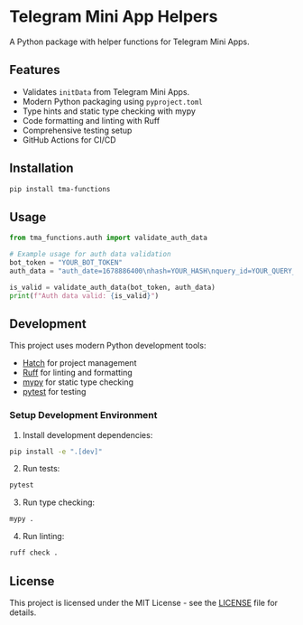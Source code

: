 # Telegram Mini App Helpers

A Python package with helper functions for Telegram Mini Apps.

## Features

- Validates `initData` from Telegram Mini Apps.
- Modern Python packaging using `pyproject.toml`
- Type hints and static type checking with mypy
- Code formatting and linting with Ruff
- Comprehensive testing setup
- GitHub Actions for CI/CD

## Installation

```bash
pip install tma-functions
```

## Usage

```python
from tma_functions.auth import validate_auth_data

# Example usage for auth data validation
bot_token = "YOUR_BOT_TOKEN"
auth_data = "auth_date=1678886400\nhash=YOUR_HASH\nquery_id=YOUR_QUERY_ID\nuser={\"id\":123,\"first_name\":\"John\",\"last_name\":\"Doe\",\"username\":\"john_doe\",\"language_code\":\"en\",\"allows_write_to_pm\":true,\"photo_url\":\"https://example.com/photo.jpg\"}"

is_valid = validate_auth_data(bot_token, auth_data)
print(f"Auth data valid: {is_valid}")
```

## Development

This project uses modern Python development tools:

- [Hatch](https://hatch.pypa.io/) for project management
- [Ruff](https://github.com/astral-sh/ruff) for linting and formatting
- [mypy](https://mypy.readthedocs.io/) for static type checking
- [pytest](https://pytest.org/) for testing

### Setup Development Environment

1. Install development dependencies:
```bash
pip install -e ".[dev]"
```

2. Run tests:
```bash
pytest
```

3. Run type checking:
```bash
mypy .
```

4. Run linting:
```bash
ruff check .
```

## License

This project is licensed under the MIT License - see the [LICENSE](LICENSE) file for details. 